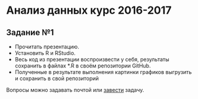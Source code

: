 ﻿# Анализ данных курс 2016-2017

## Задание №1
* Прочитать презентацию.
* Установить R и RStudio.
* Весь код из презентации воспроизвести у себя, результаты сохранить в файлах *.R в своём репозитории GitHub.
* Полученные в результате выполнения картинки графиков выгрузить и сохранить в свой репозиторий

Вопросы можно задавать почтой или [завести](https://github.com/SergeyMirvoda/da2016/issues/new) задачу.